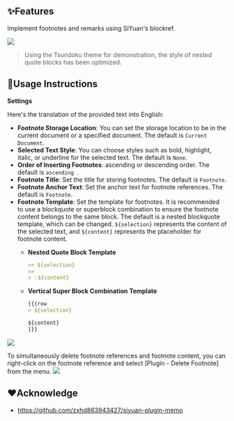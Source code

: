 
## ✨Features

Implement footnotes and remarks using SiYuan's blockref.

![](https://fastly.jsdelivr.net/gh/Achuan-2/PicBed/assets/思源笔记脚注插件2-2024-11-18.gif)

> Using the Tsundoku theme for demonstration, the style of nested quote blocks has been optimized.

## 📝Usage Instructions

**Settings**

Here's the translation of the provided text into English:

- **Footnote Storage Location**: You can set the storage location to be in the current document or a specified document. The default is `Current Document`.
- **Selected Text Style**: You can choose styles such as bold, highlight, italic, or underline for the selected text. The default is `None`.
- **Order of Inserting Footnotes**: ascending  or descending order. The default is `ascending `.
- **Footnote Title**: Set the title for storing footnotes. The default is `Footnote`.
- **Footnote Anchor Text**: Set the anchor text for footnote references. The default is `Footnote`.
- **Footnote Template**: Set the template for footnotes. It is recommended to use a blockquote or superblock combination to ensure the footnote content belongs to the same block. The default is a nested blockquote template, which can be changed. `${selection}` represents the content of the selected text, and `${content}` represents the placeholder for footnote content.
  - **Nested Quote Block Template**

    ```markdown
    >> ${selection}
    >> 
    > 💡${content}
    ```

  - **Vertical Super Block Combination Template**

    ```markdown
    {{{row
    > ${selection}
    
    ${content}
    }}}
    ```

![](https://fastly.jsdelivr.net/gh/Achuan-2/PicBed/assets/PixPin_2024-11-18_16-23-41-2024-11-18.png)

To simultaneously delete footnote references and footnote content, you can right-click on the footnote reference and select [Plugin - Delete Footnote] from the menu.
![](https://fastly.jsdelivr.net/gh/Achuan-2/PicBed/assets/PixPin_2024-11-18_16-24-25-2024-11-18.png)


## ❤️Acknowledge

- https://github.com/zxhd863943427/siyuan-plugin-memo